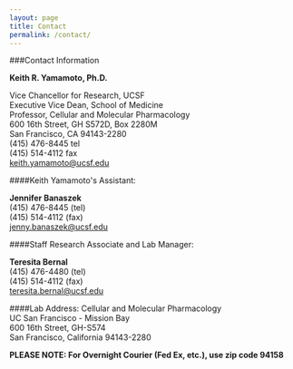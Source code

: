 ```yaml
---
layout: page
title: Contact
permalink: /contact/
---
```



###Contact Information
 
**Keith R. Yamamoto, Ph.D.** 

Vice Chancellor for Research, UCSF<br>
Executive Vice Dean, School of Medicine<br>
Professor, Cellular and Molecular Pharmacology<br>
600 16th Street, GH S572D, Box 2280M<br>
San Francisco, CA 94143-2280<br>
(415) 476-8445 tel<br>
(415) 514-4112 fax<br>
keith.yamamoto@ucsf.edu<br>
 
####Keith Yamamoto's Assistant:
 
**Jennifer Banaszek**<br>
(415) 476-8445 (tel)<br>
(415) 514-4112 (fax) <br>
jenny.banaszek@ucsf.edu<br>
 
####Staff Research Associate and Lab Manager:
 
**Teresita Bernal**<br>
(415) 476-4480 (tel)<br>
(415) 514-4112 (fax) <br>
teresita.bernal@ucsf.edu<br>
 
####Lab Address:
Cellular and Molecular Pharmacology<br>
UC San Francisco - Mission Bay<br>
600 16th Street, GH-S574<br>
San Francisco, California 94143-2280<br>

**PLEASE NOTE: For Overnight Courier (Fed Ex, etc.), use zip code 94158**
